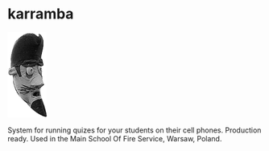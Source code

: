 # karramba
![alt text](img/karramba.png)

System for running quizes for your students on their cell phones. Production
ready. Used in the Main School Of Fire Service, Warsaw, Poland.
